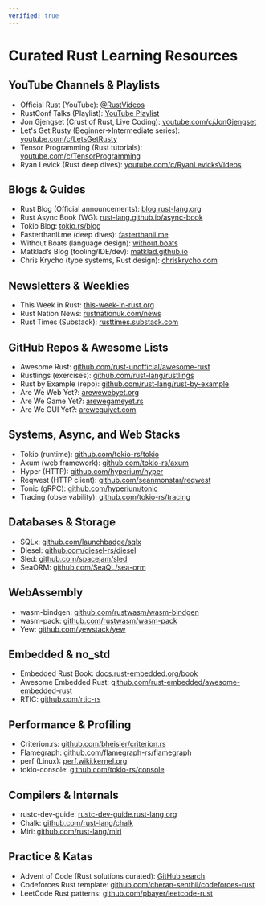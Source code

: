 ```yaml
---
verified: true
---
```


# Curated Rust Learning Resources

## YouTube Channels & Playlists

- Official Rust (YouTube): [@RustVideos](https://www.youtube.com/@RustVideos)
- RustConf Talks (Playlist): [YouTube Playlist](https://www.youtube.com/playlist?list=PL85XCvVPmGQisu6YMU9KNv3rj9gT1ZqfG)
- Jon Gjengset (Crust of Rust, Live Coding): [youtube.com/c/JonGjengset](https://www.youtube.com/c/JonGjengset)
- Let's Get Rusty (Beginner→Intermediate series): [youtube.com/c/LetsGetRusty](https://www.youtube.com/c/LetsGetRusty)
- Tensor Programming (Rust tutorials): [youtube.com/c/TensorProgramming](https://www.youtube.com/c/TensorProgramming)
- Ryan Levick (Rust deep dives): [youtube.com/c/RyanLevicksVideos](https://www.youtube.com/c/RyanLevicksVideos)

## Blogs & Guides

- Rust Blog (Official announcements): [blog.rust-lang.org](https://blog.rust-lang.org)
- Rust Async Book (WG): [rust-lang.github.io/async-book](https://rust-lang.github.io/async-book/)
- Tokio Blog: [tokio.rs/blog](https://tokio.rs/blog)
- Fasterthanli.me (deep dives): [fasterthanli.me](https://fasterthanli.me)
- Without Boats (language design): [without.boats](https://without.boats)
- Matklad’s Blog (tooling/IDE/dev): [matklad.github.io](https://matklad.github.io)
- Chris Krycho (type systems, Rust design): [chriskrycho.com](https://www.chriskrycho.com)

## Newsletters & Weeklies

- This Week in Rust: [this-week-in-rust.org](https://this-week-in-rust.org)
- Rust Nation News: [rustnationuk.com/news](https://rustnationuk.com/news)
- Rust Times (Substack): [rusttimes.substack.com](https://rusttimes.substack.com)

## GitHub Repos & Awesome Lists

- Awesome Rust: [github.com/rust-unofficial/awesome-rust](https://github.com/rust-unofficial/awesome-rust)
- Rustlings (exercises): [github.com/rust-lang/rustlings](https://github.com/rust-lang/rustlings)
- Rust by Example (repo): [github.com/rust-lang/rust-by-example](https://github.com/rust-lang/rust-by-example)
- Are We Web Yet?: [arewewebyet.org](https://www.arewewebyet.org)
- Are We Game Yet?: [arewegameyet.rs](https://arewegameyet.rs)
- Are We GUI Yet?: [areweguiyet.com](https://areweguiyet.com)

## Systems, Async, and Web Stacks

- Tokio (runtime): [github.com/tokio-rs/tokio](https://github.com/tokio-rs/tokio)
- Axum (web framework): [github.com/tokio-rs/axum](https://github.com/tokio-rs/axum)
- Hyper (HTTP): [github.com/hyperium/hyper](https://github.com/hyperium/hyper)
- Reqwest (HTTP client): [github.com/seanmonstar/reqwest](https://github.com/seanmonstar/reqwest)
- Tonic (gRPC): [github.com/hyperium/tonic](https://github.com/hyperium/tonic)
- Tracing (observability): [github.com/tokio-rs/tracing](https://github.com/tokio-rs/tracing)

## Databases & Storage

- SQLx: [github.com/launchbadge/sqlx](https://github.com/launchbadge/sqlx)
- Diesel: [github.com/diesel-rs/diesel](https://github.com/diesel-rs/diesel)
- Sled: [github.com/spacejam/sled](https://github.com/spacejam/sled)
- SeaORM: [github.com/SeaQL/sea-orm](https://github.com/SeaQL/sea-orm)

## WebAssembly

- wasm-bindgen: [github.com/rustwasm/wasm-bindgen](https://github.com/rustwasm/wasm-bindgen)
- wasm-pack: [github.com/rustwasm/wasm-pack](https://github.com/rustwasm/wasm-pack)
- Yew: [github.com/yewstack/yew](https://github.com/yewstack/yew)

## Embedded & no_std

- Embedded Rust Book: [docs.rust-embedded.org/book](https://docs.rust-embedded.org/book/)
- Awesome Embedded Rust: [github.com/rust-embedded/awesome-embedded-rust](https://github.com/rust-embedded/awesome-embedded-rust)
- RTIC: [github.com/rtic-rs](https://github.com/rtic-rs)

## Performance & Profiling

- Criterion.rs: [github.com/bheisler/criterion.rs](https://github.com/bheisler/criterion.rs)
- Flamegraph: [github.com/flamegraph-rs/flamegraph](https://github.com/flamegraph-rs/flamegraph)
- perf (Linux): [perf.wiki.kernel.org](https://perf.wiki.kernel.org)
- tokio-console: [github.com/tokio-rs/console](https://github.com/tokio-rs/console)

## Compilers & Internals

- rustc-dev-guide: [rustc-dev-guide.rust-lang.org](https://rustc-dev-guide.rust-lang.org)
- Chalk: [github.com/rust-lang/chalk](https://github.com/rust-lang/chalk)
- Miri: [github.com/rust-lang/miri](https://github.com/rust-lang/miri)

## Practice & Katas

- Advent of Code (Rust solutions curated): [GitHub search](https://github.com/search?q=Advent+of+Code+Rust&type=repositories)
- Codeforces Rust template: [github.com/cheran-senthil/codeforces-rust](https://github.com/cheran-senthil/codeforces-rust)
- LeetCode Rust patterns: [github.com/pbayer/leetcode-rust](https://github.com/pbayer/leetcode-rust)

